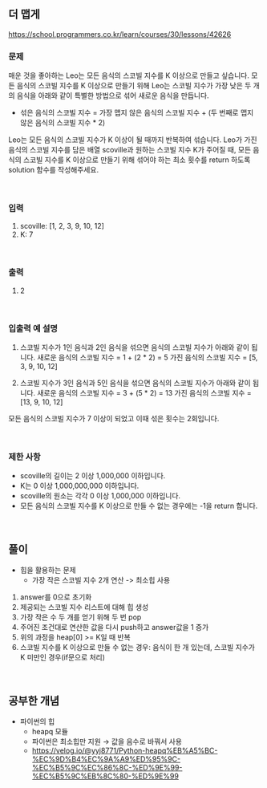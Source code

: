 ## 더 맵게
https://school.programmers.co.kr/learn/courses/30/lessons/42626
### 문제
매운 것을 좋아하는 Leo는 모든 음식의 스코빌 지수를 K 이상으로 만들고 싶습니다. 모든 음식의 스코빌 지수를 K 이상으로 만들기 위해 Leo는 스코빌 지수가 가장 낮은 두 개의 음식을 아래와 같이 특별한 방법으로 섞어 새로운 음식을 만듭니다.

- 섞은 음식의 스코빌 지수 = 가장 맵지 않은 음식의 스코빌 지수 + (두 번째로 맵지 않은 음식의 스코빌 지수 * 2)

Leo는 모든 음식의 스코빌 지수가 K 이상이 될 때까지 반복하여 섞습니다.
Leo가 가진 음식의 스코빌 지수를 담은 배열 scoville과 원하는 스코빌 지수 K가 주어질 때, 모든 음식의 스코빌 지수를 K 이상으로 만들기 위해 섞어야 하는 최소 횟수를 return 하도록 solution 함수를 작성해주세요.


<br />

### 입력
1) scoville: [1, 2, 3, 9, 10, 12]
2) K: 7

<br />

### 출력
1) 2

<br />

### 입출력 예 설명
1. 스코빌 지수가 1인 음식과 2인 음식을 섞으면 음식의 스코빌 지수가 아래와 같이 됩니다.
새로운 음식의 스코빌 지수 = 1 + (2 * 2) = 5
가진 음식의 스코빌 지수 = [5, 3, 9, 10, 12]

2. 스코빌 지수가 3인 음식과 5인 음식을 섞으면 음식의 스코빌 지수가 아래와 같이 됩니다.
새로운 음식의 스코빌 지수 = 3 + (5 * 2) = 13
가진 음식의 스코빌 지수 = [13, 9, 10, 12]

모든 음식의 스코빌 지수가 7 이상이 되었고 이때 섞은 횟수는 2회입니다.

<br />

### 제한 사항
- scoville의 길이는 2 이상 1,000,000 이하입니다.
- K는 0 이상 1,000,000,000 이하입니다.
- scoville의 원소는 각각 0 이상 1,000,000 이하입니다.
- 모든 음식의 스코빌 지수를 K 이상으로 만들 수 없는 경우에는 -1을 return 합니다.

<br />

## 풀이
- 힙을 활용하는 문제
    - 가장 작은 스코빌 지수 2개 연산 -> 최소힙 사용

1) answer를 0으로 초기화
2) 제공되는 스코빌 지수 리스트에 대해 힙 생성
3) 가장 작은 수 두 개를 얻기 위해 두 번 pop
4) 주어진 조건대로 연산한 값을 다시 push하고 answer값을 1 증가
5) 위의 과정을 heap[0] >= K일 때 반복
6) 스코빌 지수를 K 이상으로 만들 수 없는 경우: 음식이 한 개 있는데, 스코빌 지수가 K 미만인 경우(if문으로 처리)

<br />

## 공부한 개념
- 파이썬의 힙
    - heapq 모듈
    - 파이썬은 최소힙만 지원 → 값을 음수로 바꿔서 사용
    - https://velog.io/@yyj8771/Python-heapq%EB%A5%BC-%EC%9D%B4%EC%9A%A9%ED%95%9C-%EC%B5%9C%EC%86%8C-%ED%9E%99-%EC%B5%9C%EB%8C%80-%ED%9E%99

